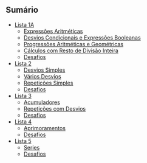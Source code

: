## Sumário

* [Lista 1A](https://github.com/kimurarh/alg1/tree/master/farma_alg/lista1a#lista-1a)
  * [Expressões Aritméticas](https://github.com/kimurarh/alg1/tree/master/farma_alg/lista1a#Expressões-Aritméticas)<br>
  * [Desvios Condicionais e Expressões Booleanas](https://github.com/kimurarh/alg1/tree/master/farma_alg/lista1a#Desvios-Condicionais-e-Expressões-Booleanas)<br>
  * [Progressões Aritméticas e Geométricas](https://github.com/kimurarh/alg1/tree/master/farma_alg/lista1a#Progressões-Aritméticas-e-Geométricas)<br>
  * [Cálculos com Resto de Divisão Inteira](https://github.com/kimurarh/alg1/tree/master/farma_alg/lista1a#Cálculos-com-Resto-de-Divisão-Inteira)<br>
  * [Desafios](https://github.com/kimurarh/alg1/tree/master/farma_alg/lista1a#Desafios)
* [Lista 2](https://github.com/kimurarh/alg1/tree/master/farma_alg/lista2#Lista-2)
  * [Desvios Simples](https://github.com/kimurarh/alg1/tree/master/farma_alg/lista2#Desvios-Simples)<br>
  * [Vários Desvios](https://github.com/kimurarh/alg1/tree/master/farma_alg/lista2#Vários-Desvios)<br>
  * [Repetições Simples](https://github.com/kimurarh/alg1/tree/master/farma_alg/lista2#Repetições-Simples)<br>
  * [Desafios](https://github.com/kimurarh/alg1/tree/master/farma_alg/lista2#Desafios)
* [Lista 3](https://github.com/kimurarh/alg1/tree/master/farma_alg/lista3#Lista-3)
  * [Acumuladores](https://github.com/kimurarh/alg1/tree/master/farma_alg/lista3#Acumuladores)<br>
  * [Repetições com Desvios](https://github.com/kimurarh/alg1/tree/master/farma_alg/lista3#Repetições-com-Desvios)<br>
  * [Desafios](https://github.com/kimurarh/alg1/tree/master/farma_alg/lista3#Desafios)
* [Lista 4](https://github.com/kimurarh/alg1/tree/master/farma_alg/lista4#Lista-4)
  * [Aprimoramentos](https://github.com/kimurarh/alg1/tree/master/farma_alg/lista4#Aprimoramentos)<br>
  * [Desafios](https://github.com/kimurarh/alg1/tree/master/farma_alg/lista4#Desafios)
* [Lista 5](https://github.com/kimurarh/alg1/tree/master/farma_alg/lista5#Lista-5)
  * [Series](https://github.com/kimurarh/alg1/tree/master/farma_alg/lista5#Series)<br>
  * [Desafios](https://github.com/kimurarh/alg1/tree/master/farma_alg/lista5#Desafios)

